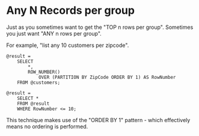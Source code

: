 # Any N Records per group

Just as you sometimes want to get the "TOP n rows per group". Sometimes you just want "ANY n rows per group".

For example, "list any 10 customers per zipcode".


```
@result =
    SELECT
        *,
        ROW_NUMBER() 
            OVER (PARTITION BY ZipCode ORDER BY 1) AS RowNumber
    FROM @customers;
    
@result =
    SELECT *
    FROM @result
    WHERE RowNumber <= 10;
```

This technique makes use of the "ORDER BY 1" pattern - which effectively means no ordering is performed.

